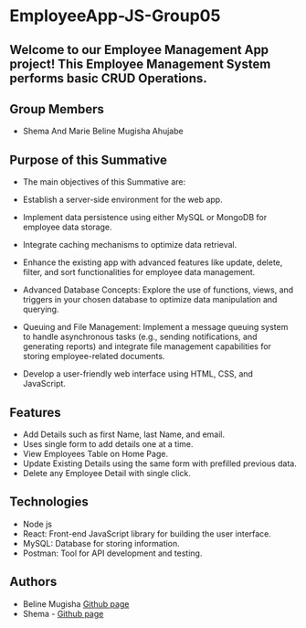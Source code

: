 # EmployeeApp-JS-Group05

## Welcome to our Employee Management App project! This Employee Management System performs basic CRUD Operations. 

## Group Members

- Shema And Marie Beline Mugisha Ahujabe

## Purpose of this Summative

- The main objectives of this Summative are:

- Establish a server-side environment for the web app.

- Implement data persistence using either MySQL or MongoDB for employee data storage.

- Integrate caching mechanisms to optimize data retrieval.

- Enhance the existing app with advanced features like update, delete, filter, and sort functionalities for employee data management.

- Advanced Database Concepts: Explore the use of functions, views, and triggers in your chosen database to optimize data manipulation and querying.
- Queuing and File Management: Implement a message queuing system to handle asynchronous tasks (e.g., sending notifications, and generating reports) and integrate file management capabilities for storing employee-related documents.
- Develop a user-friendly web interface using HTML, CSS, and JavaScript.


## Features

- Add Details such as first Name, last Name, and email.
- Uses single form to add details one at a time.
- View Employees Table on Home Page.
- Update Existing Details using the same form with prefilled previous data.
- Delete any Employee Detail with single click.

## Technologies
- Node js
-  React: Front-end JavaScript library for building the user interface.
- MySQL: Database for storing information.
- Postman: Tool for API development and testing.

## Authors

- Beline Mugisha [Github page](https://github.com/Mugisha-Beline)
- Shema - [Github page](https://github.com/Ndi-Shema)
